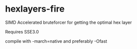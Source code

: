 # hexlayers-fire
SIMD Accelerated bruteforcer for getting the optimal hex layer

Requires SSE3.0

compile with -march=native and preferably -Ofast
